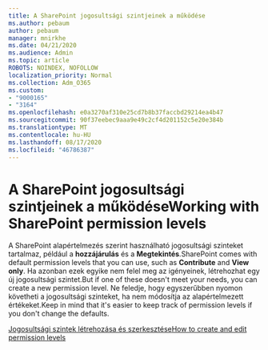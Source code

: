 ```yaml
---
title: A SharePoint jogosultsági szintjeinek a működése
ms.author: pebaum
author: pebaum
manager: mnirkhe
ms.date: 04/21/2020
ms.audience: Admin
ms.topic: article
ROBOTS: NOINDEX, NOFOLLOW
localization_priority: Normal
ms.collection: Adm_O365
ms.custom:
- "9000165"
- "3164"
ms.openlocfilehash: e0a3270af310e25cd7b8b37faccbd29214ea4b47
ms.sourcegitcommit: 90f37eebec9aaa9e49c2cf4d201152c5e20e384b
ms.translationtype: MT
ms.contentlocale: hu-HU
ms.lasthandoff: 08/17/2020
ms.locfileid: "46786387"
---
```

# <a name="working-with-sharepoint-permission-levels"></a><span data-ttu-id="c8caa-102">A SharePoint jogosultsági szintjeinek a működése</span><span class="sxs-lookup"><span data-stu-id="c8caa-102">Working with SharePoint permission levels</span></span>

<span data-ttu-id="c8caa-103">A SharePoint alapértelmezés szerint használható jogosultsági szinteket tartalmaz, például a **hozzájárulás** és a **Megtekintés**.</span><span class="sxs-lookup"><span data-stu-id="c8caa-103">SharePoint comes with default permission levels that you can use, such as **Contribute** and **View only**.</span></span> <span data-ttu-id="c8caa-104">Ha azonban ezek egyike nem felel meg az igényeinek, létrehozhat egy új jogosultsági szintet.</span><span class="sxs-lookup"><span data-stu-id="c8caa-104">But if one of these doesn't meet your needs, you can create a new permission level.</span></span> <span data-ttu-id="c8caa-105">Ne feledje, hogy egyszerűbben nyomon követheti a jogosultsági szinteket, ha nem módosítja az alapértelmezett értékeket.</span><span class="sxs-lookup"><span data-stu-id="c8caa-105">Keep in mind that it's easier to keep track of permission levels if you don't change the defaults.</span></span>

[<span data-ttu-id="c8caa-106">Jogosultsági szintek létrehozása és szerkesztése</span><span class="sxs-lookup"><span data-stu-id="c8caa-106">How to create and edit permission levels</span></span>](https://docs.microsoft.com/sharepoint/how-to-create-and-edit-permission-levels)